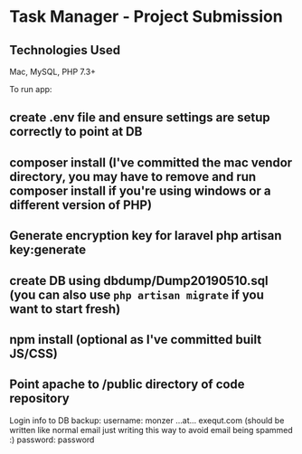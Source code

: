 # Task Manager - Project Submission

## Technologies Used
Mac, MySQL, PHP 7.3+

To run app:
## create .env file and ensure settings are setup correctly to point at DB
## composer install (I've committed the mac vendor directory, you may have to remove and run composer install if you're using windows or a different version of PHP)
## Generate encryption key for laravel php artisan key:generate
## create DB using dbdump/Dump20190510.sql (you can also use ```php artisan migrate``` if you want to start fresh) 
## npm install (optional as I've committed built JS/CSS)
## Point apache to /public directory of code repository

Login info to DB backup:
username: monzer ...at... exequt.com (should be written like normal email just writing this way to avoid email being spammed :)
password: password